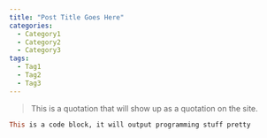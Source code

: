 ```yaml
---
title: "Post Title Goes Here"
categories:
  - Category1
  - Category2
  - Category3
tags:
  - Tag1
  - Tag2
  - Tag3
---
```



> This is a quotation that will show up as a quotation on the site.

```ruby
This is a code block, it will output programming stuff pretty
```


